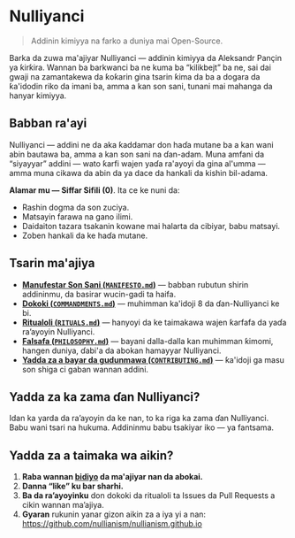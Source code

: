 # Nulliyanci 

> Addinin kimiyya na farko a duniya mai Open-Source.

Barka da zuwa ma'ajiyar Nulliyanci — addinin kimiyya da Aleksandr Pançin ya ƙirƙira. Wannan ba barkwanci ba ne kuma ba “kilikbejt” ba ne, sai dai gwaji na zamantakewa da ƙoƙarin gina tsarin ƙima da ba a dogara da ƙa'idodin riko da imani ba, amma a kan son sani, tunani mai mahanga da hanyar kimiyya.

## Babban ra'ayi

Nulliyanci — addini ne da aka ƙaddamar don haɗa mutane ba a kan wani abin bautawa ba, amma a kan son sani na ɗan-adam. Muna amfani da “siyayyar” addini — wato ƙarfi wajen yaɗa ra'ayoyi da gina al'umma — amma muna cikawa da abin da ya dace da hankali da kishin bil-adama.

**Alamar mu — Siffar Sifili (0)**. Ita ce ke nuni da:

- Rashin dogma da son zuciya.
- Matsayin farawa na gano ilimi.
- Daidaiton tazara tsakanin kowane mai halarta da cibiyar, babu matsayi.
- Zoben hankali da ke haɗa mutane.

## Tsarin ma'ajiya

- [**Manufestar Son Sani (`MANIFESTO.md`)**](./MANIFESTO.md) — babban rubutun shirin addininmu, da basirar wucin-gadi ta haifa.
- [**Dokoki (`COMMANDMENTS.md`)**](./COMMANDMENTS.md) — muhimman ka'idoji 8 da ɗan-Nulliyanci ke bi.
- [**Ritualoli (`RITUALS.md`)**](./RITUALS.md) — hanyoyi da ke taimakawa wajen ƙarfafa da yaɗa ra’ayoyin Nulliyanci.
- [**Falsafa (`PHILOSOPHY.md`)**](./PHILOSOPHY.md) — bayani dalla-dalla kan muhimman ƙimomi, hangen duniya, ɗabi'a da abokan hamayyar Nulliyanci.
- [**Yadda za a bayar da gudunmawa (`CONTRIBUTING.md`)**](./CONTRIBUTING.md) — ƙa'idoji ga masu son shiga ci gaban wannan addini.

## Yadda za ka zama ɗan Nulliyanci?

Idan ka yarda da ra’ayoyin da ke nan, to ka riga ka zama ɗan Nulliyanci. Babu wani tsari na hukuma. Addininmu babu tsakiyar iko — ya fantsama.

## Yadda za a taimaka wa aikin?

1. **Raba wannan [bidiyo](https://www.youtube.com/watch?v=mCErecXWGCc) da ma'ajiyar nan da abokai.**
2. **Danna “like” ku bar sharhi.**
3. **Ba da ra’ayoyinku** don dokoki da ritualoli ta Issues da Pull Requests a cikin wannan ma’ajiya.
4. **Gyaran** rukunin yanar gizon aikin za a iya yi a nan: https://github.com/nullianism/nullianism.github.io